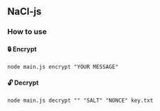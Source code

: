 ## NaCl-js

### How to use

#### 🔒 Encrypt

```
node main.js encrypt "YOUR MESSAGE"
```

#### 🔓 Decrypt

```
node main.js decrypt "" "SALT" "NONCE" key.txt
```
